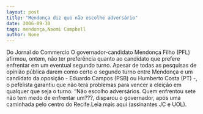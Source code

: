 ```yaml
---
layout: post
title: "Mendonça diz que não escolhe adversário"
date: 2006-09-30
tags: mendonça,Naomi Campbell
author: None
---
```

Do Jornal do Commercio
O governador-candidato Mendonça Filho (PFL) afirmou, ontem, não ter preferência quanto ao candidato que prefere enfrentar em um eventual segundo turno. 
Apesar de todas as pesquisas de opinião pública darem como certo o segundo turno entre Mendonça e um candidato da oposição - Eduardo Campos (PSB) ou Humberto Costa (PT) -, o pefelista garantiu que não terá problemas para vencer a eleição em qualquer que seja o turno. 
“Não escolho adversários. Quem enfrentou sete não tem medo de enfrentar um???, disparou o governador, após uma caminhada pelo centro do Recife.Leia mais aqui (assinantes JC e UOL). 